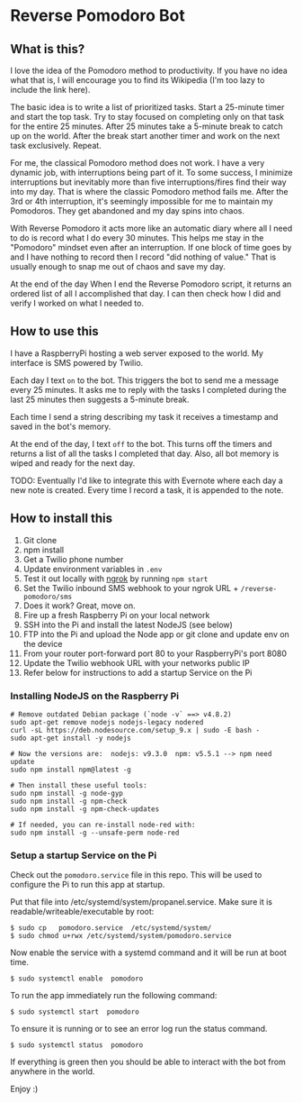 # Reverse Pomodoro Bot

## What is this?

I love the idea of the Pomodoro method to productivity. If you have no idea what that is, I will encourage you to find its Wikipedia (I'm too lazy to include the link here). 

The basic idea is to write a list of prioritized tasks. Start a 25-minute timer and start the top task. Try to stay focused on completing only on that task for the entire 25 minutes. After 25 minutes take a 5-minute break to catch up on the world. After the break start another timer and work on the next task exclusively. Repeat.

For me, the classical Pomodoro method does not work. I have a very dynamic job, with interruptions being part of it. To some success, I minimize interruptions but inevitably more than five interruptions/fires find their way into my day. That is where the classic Pomodoro method fails me. After the 3rd or 4th interruption, it's seemingly impossible for me to maintain my Pomodoros. They get abandoned and my day spins into chaos. 

With Reverse Pomodoro it acts more like an automatic diary where all I need to do is record what I do every 30 minutes. This helps me stay in the "Pomodoro" mindset even after an interruption. If one block of time goes by and I have nothing to record then I record "did nothing of value." That is usually enough to snap me out of chaos and save my day.

At the end of the day When I end the Reverse Pomodoro script, it returns an ordered list of all I accomplished that day. I can then check how I did and verify I worked on what I needed to.

## How to use this

I have a RaspberryPi hosting a web server exposed to the world. My interface is SMS powered by Twilio.

Each day I text `on` to the bot. This triggers the bot to send me a message every 25 minutes. It asks me to reply with the tasks I completed during the last 25 minutes then suggests a 5-minute break.

Each time I send a string describing my task it receives a timestamp and saved in the bot's memory. 

At the end of the day, I text `off` to the bot. This turns off the timers and returns a list of all the tasks I completed that day. Also, all bot memory is wiped and ready for the next day.

TODO: Eventually I'd like to integrate this with Evernote where each day a new note is created. Every time I record a task, it is appended to the note.

## How to install this

1. Git clone
2. npm install
1. Get a Twilio phone number
1. Update environment variables in `.env`  
1. Test it out locally with [ngrok](https://ngrok.com/) by running `npm start`
1. Set the Twilio inbound SMS webhook to your ngrok URL + `/reverse-pomodoro/sms`
1. Does it work? Great, move on.
1. Fire up a fresh Raspberry Pi on your local network
1. SSH into the Pi and install the latest NodeJS (see below)
1. FTP into the Pi and upload the Node app or git clone and update env on the device
1. From your router port-forward port 80 to your RaspberryPi's port 8080
1. Update the Twilio webhook URL with your networks public IP
1. Refer below for instructions to add a startup Service on the Pi

### Installing NodeJS on the Raspberry Pi

```
# Remove outdated Debian package (`node -v` ==> v4.8.2)
sudo apt-get remove nodejs nodejs-legacy nodered
curl -sL https://deb.nodesource.com/setup_9.x | sudo -E bash -
sudo apt-get install -y nodejs

# Now the versions are:  nodejs: v9.3.0  npm: v5.5.1 --> npm need update
sudo npm install npm@latest -g

# Then install these useful tools: 
sudo npm install -g node-gyp
sudo npm install -g npm-check
sudo npm install -g npm-check-updates

# If needed, you can re-install node-red with:
sudo npm install -g --unsafe-perm node-red
```

### Setup a startup Service on the Pi

Check out the `pomodoro.service` file in this repo. This will be used to configure the Pi to run this app at startup.

Put that file into /etc/systemd/system/propanel.service. Make sure it is readable/writeable/executable by root:

```
$ sudo cp   pomodoro.service  /etc/systemd/system/
$ sudo chmod u+rwx /etc/systemd/system/pomodoro.service
```

Now enable the service with a systemd command and it will be run at boot time.

```
$ sudo systemctl enable  pomodoro
```

To run the app immediately run the following command:

```
$ sudo systemctl start  pomodoro
```

To ensure it is running or to see an error log run the status command.

```
$ sudo systemctl status  pomodoro
```

If everything is green then you should be able to interact with the bot from anywhere in the world. 

Enjoy :)